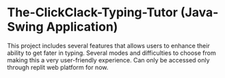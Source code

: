 # The-ClickClack-Typing-Tutor (Java-Swing Application)

This project includes several features that allows users to enhance their ability to get fater in typing. Several modes and difficulties to choose from making this a very
user-friendly experience. Can only be accessed only through replit web platform for now.
